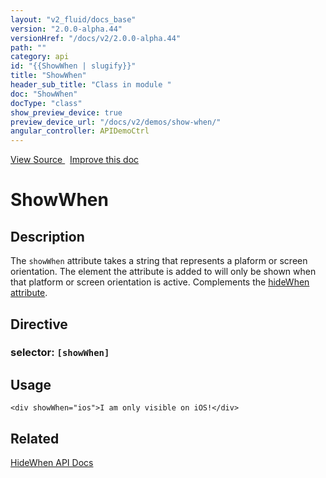 ```yaml
---
layout: "v2_fluid/docs_base"
version: "2.0.0-alpha.44"
versionHref: "/docs/v2/2.0.0-alpha.44"
path: ""
category: api
id: "{{ShowWhen | slugify}}"
title: "ShowWhen"
header_sub_title: "Class in module "
doc: "ShowWhen"
docType: "class"
show_preview_device: true
preview_device_url: "/docs/v2/demos/show-when/"
angular_controller: APIDemoCtrl 
---
```





<div class="improve-docs">
<a href='http://github.com/driftyco/ionic2/tree/master/ionic/components/show-hide-when/show-hide-when.ts#L54'>
View Source
</a>
&nbsp;
<a href='http://github.com/driftyco/ionic2/edit/master/ionic/components/show-hide-when/show-hide-when.ts#L54'>
Improve this doc
</a>
</div>





<h1 class="api-title">


ShowWhen






</h1>






<!-- description -->
<h2>Description</h2>

<p>The <code>showWhen</code> attribute takes a string that represents a plaform or screen orientation.
The element the attribute is added to will only be shown when that platform or screen orientation is active.
Complements the <a href="../HideWhen">hideWhen attribute</a>.</p>


<h2>Directive</h2>
<h3>selector: <code>[showWhen]</code></h3>
<!-- @usage tag -->

<h2>Usage</h2>

<pre><code class="lang-html">&lt;div showWhen=&quot;ios&quot;&gt;I am only visible on iOS!&lt;/div&gt;
</code></pre>




<!-- @property tags -->


<!-- methods on the class --><!-- related link -->

<h2>Related</h2>

<a href='../HideWhen'>HideWhen API Docs</a><!-- end content block -->


<!-- end body block -->

